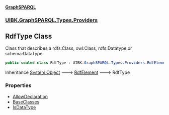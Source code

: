 #### [GraphSPARQL](./index.md 'index')
### [UIBK.GraphSPARQL.Types.Providers](./UIBK-GraphSPARQL-Types-Providers.md 'UIBK.GraphSPARQL.Types.Providers')
## RdfType Class
Class that describes a rdfs:Class, owl:Class, rdfs:Datatype or schema:DataType.  
```csharp
public sealed class RdfType : UIBK.GraphSPARQL.Types.Providers.RdfElement
```
Inheritance [System.Object](https://docs.microsoft.com/en-us/dotnet/api/System.Object 'System.Object') &#129106; [RdfElement](./UIBK-GraphSPARQL-Types-Providers-RdfElement.md 'UIBK.GraphSPARQL.Types.Providers.RdfElement') &#129106; RdfType  
### Properties
- [AllowDeclaration](./UIBK-GraphSPARQL-Types-Providers-RdfType-AllowDeclaration.md 'UIBK.GraphSPARQL.Types.Providers.RdfType.AllowDeclaration')
- [BaseClasses](./UIBK-GraphSPARQL-Types-Providers-RdfType-BaseClasses.md 'UIBK.GraphSPARQL.Types.Providers.RdfType.BaseClasses')
- [IsDataType](./UIBK-GraphSPARQL-Types-Providers-RdfType-IsDataType.md 'UIBK.GraphSPARQL.Types.Providers.RdfType.IsDataType')
